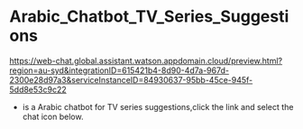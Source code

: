 # Arabic_Chatbot_TV_Series_Suggestions
https://web-chat.global.assistant.watson.appdomain.cloud/preview.html?region=au-syd&integrationID=615421b4-8d90-4d7a-967d-2300e28d97a3&serviceInstanceID=84930637-95bb-45ce-945f-5dd8e53c9c22

- is a Arabic chatbot for TV series suggestions,click the link and select the chat icon below.
